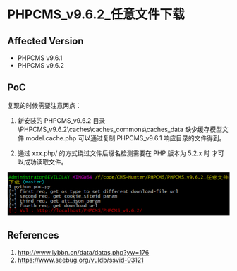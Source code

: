 # PHPCMS_v9.6.2_任意文件下载

## Affected Version

- PHPCMS v9.6.1
- PHPCMS v9.6.2

## PoC

复现的时候需要注意两点：

1. 新安装的 PHPCMS_v9.6.2 目录 \PHPCMS_v9.6.2\caches\caches_commons\caches_data 缺少缓存模型文件 model.cache.php 可以通过复制 PHPCMS_v9.6.1 响应目录的文件得到。

2. 通过 xxx.php/ 的方式绕过文件后缀名检测需要在 PHP 版本为 5.2.x 时 才可以成功读取文件。

![poc.png](PHPCMS_v9.6.2_任意文件下载/poc.png)

## References

1. http://www.lybbn.cn/data/datas.php?yw=176
2. https://www.seebug.org/vuldb/ssvid-93121